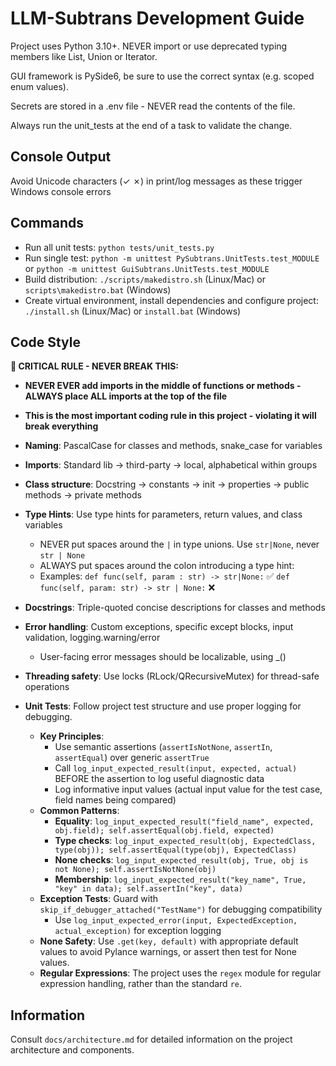 # LLM-Subtrans Development Guide

Project uses Python 3.10+. NEVER import or use deprecated typing members like List, Union or Iterator.

GUI framework is PySide6, be sure to use the correct syntax (e.g. scoped enum values).

Secrets are stored in a .env file - NEVER read the contents of the file.

Always run the unit_tests at the end of a task to validate the change.

## Console Output
Avoid Unicode characters (✓ ✗) in print/log messages as these trigger Windows console errors

## Commands
- Run all unit tests: `python tests/unit_tests.py` 
- Run single test: `python -m unittest PySubtrans.UnitTests.test_MODULE` or `python -m unittest GuiSubtrans.UnitTests.test_MODULE`
- Build distribution: `./scripts/makedistro.sh` (Linux/Mac) or `scripts\makedistro.bat` (Windows)
- Create virtual environment, install dependencies and configure project: `./install.sh` (Linux/Mac) or `install.bat` (Windows)

## Code Style

**🚨 CRITICAL RULE - NEVER BREAK THIS:**
- **NEVER EVER add imports in the middle of functions or methods - ALWAYS place ALL imports at the top of the file**
- **This is the most important coding rule in this project - violating it will break everything**

- **Naming**: PascalCase for classes and methods, snake_case for variables
- **Imports**: Standard lib → third-party → local, alphabetical within groups
- **Class structure**: Docstring → constants → init → properties → public methods → private methods
- **Type Hints**: Use type hints for parameters, return values, and class variables
  - NEVER put spaces around the `|` in type unions. Use `str|None`, never `str | None`
  - ALWAYS put spaces around the colon introducing a type hint:
  - Examples: 
    `def func(self, param : str) -> str|None:` ✅ 
    `def func(self, param: str) -> str | None:` ❌
- **Docstrings**: Triple-quoted concise descriptions for classes and methods
- **Error handling**: Custom exceptions, specific except blocks, input validation, logging.warning/error
  - User-facing error messages should be localizable, using _()
- **Threading safety**: Use locks (RLock/QRecursiveMutex) for thread-safe operations
- **Unit Tests**: Follow project test structure and use proper logging for debugging.
  - **Key Principles**:
    - Use semantic assertions (`assertIsNotNone`, `assertIn`, `assertEqual`) over generic `assertTrue` 
    - Call `log_input_expected_result(input, expected, actual)` BEFORE the assertion to log useful diagnostic data
    - Log informative input values (actual input value for the test case, field names being compared)
  - **Common Patterns**:
    - **Equality**: `log_input_expected_result("field_name", expected, obj.field); self.assertEqual(obj.field, expected)`
    - **Type checks**: `log_input_expected_result(obj, ExpectedClass, type(obj)); self.assertEqual(type(obj), ExpectedClass)`
    - **None checks**: `log_input_expected_result(obj, True, obj is not None); self.assertIsNotNone(obj)`
    - **Membership**: `log_input_expected_result("key_name", True, "key" in data); self.assertIn("key", data)`
  - **Exception Tests**: Guard with `skip_if_debugger_attached("TestName")` for debugging compatibility
    - Use `log_input_expected_error(input, ExpectedException, actual_exception)` for exception logging
  - **None Safety**: Use `.get(key, default)` with appropriate default values to avoid Pylance warnings, or assert then test for None values.
  - **Regular Expressions**: The project uses the `regex` module for regular expression handling, rather than the standard `re`.

## Information
Consult `docs/architecture.md` for detailed information on the project architecture and components.
